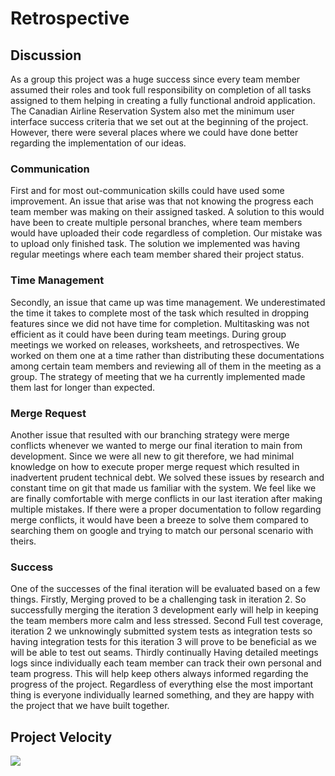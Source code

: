 # Retrospective

## Discussion

As a group this project was a huge success since every team member assumed their roles and took full responsibility on completion of all tasks assigned to them helping in creating a fully functional android application.
The Canadian Airline Reservation System also met the minimum user interface success criteria that we set out at the beginning of the project. However, there were several places where we could have done better regarding the implementation of our ideas.

### Communication

First and for most out-communication skills could have used some improvement. An issue that arise was that not knowing the progress each team member was making on their assigned tasked. A solution to this would have been to create multiple personal branches, where team members would have uploaded their code regardless of completion. Our mistake was to upload only finished task. The solution we implemented was having regular meetings where each team member shared their project status.

### Time Management

Secondly, an issue that came up was time management. We underestimated the time it takes to complete most of the task which resulted in dropping features since we did not have time for completion. Multitasking was not efficient as it could have been during team meetings. During group meetings we worked on releases, worksheets, and retrospectives. We worked on them one at a time rather than distributing these documentations among certain team members and reviewing all of them in the meeting as a group. The strategy of meeting that we ha currently implemented made them last for longer than expected.

### Merge Request

Another issue that resulted with our branching strategy were merge conflicts whenever we wanted to merge our final iteration to main from development. Since we were all new to git therefore, we had minimal knowledge on how to execute proper merge request which resulted in inadvertent prudent technical debt. We solved these issues by research and constant time on git that made us familiar with the system. We feel like we are finally comfortable with merge conflicts in our last iteration after making multiple mistakes. If there were a proper documentation to follow regarding merge conflicts, it would have been a breeze to solve them compared to searching them on google and trying to match our personal scenario with theirs.

### Success

One of the successes of the final iteration will be evaluated based on a few things. Firstly, Merging proved to be a challenging task in iteration 2. So successfully merging the iteration 3 development early will help in keeping the team members more calm and less stressed. Second Full test coverage, iteration 2 we unknowingly submitted system tests as integration tests so having integration tests for this iteration 3 will prove to be beneficial as we will be able to test out seams. Thirdly continually Having detailed meetings logs since individually each team member can track their own personal and team progress. This will help keep others always informed regarding the progress of the project. Regardless of everything else the most important thing is everyone individually learned something, and they are happy with the project that we have built together.

## Project Velocity

![](ProjectVelocity.png)
